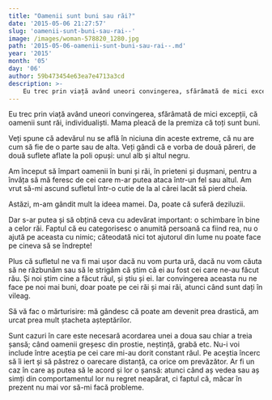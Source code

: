 ```yaml
---
title: "Oamenii sunt buni sau răi?"
date: '2015-05-06 21:27:57'
slug: 'oamenii-sunt-buni-sau-rai--'
image: /images/woman-578820_1280.jpg
path: '2015-05-06-oamenii-sunt-buni-sau-rai--.md'
year: '2015'
month: '05'
day: '06'
author: 59b473454e63ea7e4713a3cd
description: >-
    Eu trec prin viață având uneori convingerea, sfărâmată de mici excepții, că oamenii sunt răi, individualiști. Mama pleacă de la premiza că toți sunt buni.Veți spune că adevărul nu se află în niciuna 
---
```

<div class="kg-card-markdown"><p>Eu trec prin viață având uneori convingerea, sfărâmată de mici excepții, că oamenii sunt răi, individualiști. Mama pleacă de la premiza că toți sunt buni.</p>
<p>Veți spune că adevărul nu se află în niciuna din aceste extreme, că nu are cum să fie de o parte sau de alta. Veți gândi că e vorba de două păreri, de două suflete aflate la poli opuși: unul alb și altul negru. </p>
<p>Am început să împart oamenii în buni și răi, în prieteni și dușmani, pentru a învăța să mă feresc de cei care m-ar putea ataca într-un fel sau altul. Am vrut să-mi ascund sufletul într-o cutie de la al cărei lacăt să pierd cheia.</p>
<p>Astăzi, m-am gândit mult la ideea mamei. Da, poate că suferă deziluzii. </p>
<p>Dar s-ar putea și să obțină ceva cu adevărat important: o schimbare în bine a celor răi. Faptul că eu categorisesc o anumită persoană ca fiind rea, nu o ajută pe aceasta cu nimic; câteodată nici tot ajutorul din lume nu poate face pe cineva să se îndrepte! </p>
<p>Plus că sufletul ne va fi mai ușor dacă nu vom purta ură, dacă nu vom căuta să ne răzbunăm sau să le strigăm că știm că ei au fost cei care ne-au făcut rău. Și noi știm cine a făcut răul, și știu și ei. Iar convingerea aceasta nu ne face pe noi mai buni, doar poate pe cei răi și mai răi, atunci când sunt dați în vileag.</p>
<p>Să vă fac o mărturisire: mă gândesc că poate am devenit prea drastică, am urcat prea mult ștacheta așteptărilor.</p>
<p>Sunt cazuri în care este necesară acordarea unei a doua sau chiar a treia șansă; când oamenii greșesc din prostie, neștință, grabă etc. Nu-i voi include între aceștia pe cei care mi-au dorit constant răul. Pe aceștia încerc să îi iert și să păstrez o oarecare distanță, ca orice om prevăzător. Ar fi un caz în care aș putea să le acord și lor o șansă: atunci când aș vedea sau aș simți din comportamentul lor nu regret neapărat, ci faptul că, măcar în prezent nu mai vor să-mi facă probleme.</p>
<p> </p>
<p> </p>
</div>
    